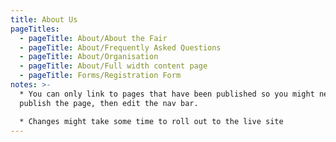 ```yaml
---
title: About Us
pageTitles:
  - pageTitle: About/About the Fair
  - pageTitle: About/Frequently Asked Questions
  - pageTitle: About/Organisation
  - pageTitle: About/Full width content page
  - pageTitle: Forms/Registration Form
notes: >-
  * You can only link to pages that have been published so you might need to
  publish the page, then edit the nav bar. 

  * Changes might take some time to roll out to the live site
---
```



